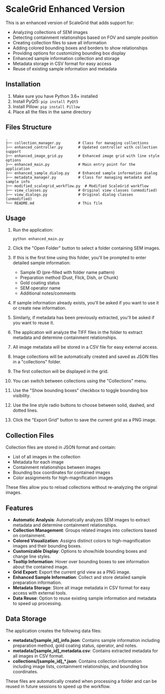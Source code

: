 # ScaleGrid Enhanced Version

This is an enhanced version of ScaleGrid that adds support for:
- Analyzing collections of SEM images 
- Detecting containment relationships based on FOV and sample position
- Creating collection files to save all information
- Adding colored bounding boxes and borders to show relationships
- Providing options for customizing bounding box display
- Enhanced sample information collection and storage
- Metadata storage in CSV format for easy access
- Reuse of existing sample information and metadata

## Installation

1. Make sure you have Python 3.6+ installed
2. Install PyQt5: `pip install PyQt5`
3. Install Pillow: `pip install Pillow`
4. Place all the files in the same directory

## Files Structure

```
.
├── collection_manager.py        # Class for managing collections
├── enhanced_controller.py       # Updated controller with collection support
├── enhanced_image_grid.py       # Enhanced image grid with line style options
├── enhanced_main.py             # Main entry point for the application
├── enhanced_sample_dialog.py    # Enhanced sample information dialog
├── metadata_manager.py          # Class for managing metadata and sample info
├── modified_scalegrid_workflow.py  # Modified ScaleGrid workflow
├── view_classes.py              # Original view classes (unmodified)
├── view_dialogs.py              # Original dialog classes (unmodified)
└── README.md                    # This file
```

## Usage

1. Run the application:
   ```
   python enhanced_main.py
   ```

2. Click the "Open Folder" button to select a folder containing SEM images.

3. If this is the first time using this folder, you'll be prompted to enter detailed sample information:
   - Sample ID (pre-filled with folder name pattern)
   - Preparation method (Dust, Flick, Dish, or Chunk)
   - Gold coating status
   - SEM operator name
   - Additional notes/comments

4. If sample information already exists, you'll be asked if you want to use it or create new information.

5. Similarly, if metadata has been previously extracted, you'll be asked if you want to reuse it.

6. The application will analyze the TIFF files in the folder to extract metadata and determine containment relationships.

7. All image metadata will be stored in a CSV file for easy external access.

8. Image collections will be automatically created and saved as JSON files in a "collections" folder.

9. The first collection will be displayed in the grid.

10. You can switch between collections using the "Collections" menu.

11. Use the "Show bounding boxes" checkbox to toggle bounding box visibility.

12. Use the line style radio buttons to choose between solid, dashed, and dotted lines.

13. Click the "Export Grid" button to save the current grid as a PNG image.

## Collection Files

Collection files are stored in JSON format and contain:
- List of all images in the collection
- Metadata for each image
- Containment relationships between images
- Bounding box coordinates for contained images
- Color assignments for high-magnification images

These files allow you to reload collections without re-analyzing the original images.

## Features

- **Automatic Analysis**: Automatically analyzes SEM images to extract metadata and determine containment relationships.
- **Collection Management**: Groups related images into collections based on containment.
- **Colored Visualization**: Assigns distinct colors to high-magnification images and their bounding boxes.
- **Customizable Display**: Options to show/hide bounding boxes and change line styles.
- **Tooltip Information**: Hover over bounding boxes to see information about the contained image.
- **Grid Export**: Export the current grid view as a PNG image.
- **Enhanced Sample Information**: Collect and store detailed sample preparation information.
- **Metadata Storage**: Store all image metadata in CSV format for easy access with external tools.
- **Data Reuse**: Option to reuse existing sample information and metadata to speed up processing.

## Data Storage

The application creates the following data files:

- **metadata/[sample_id]_info.json**: Contains sample information including preparation method, gold coating status, operator, and notes.
- **metadata/[sample_id]_metadata.csv**: Contains extracted metadata for all images in CSV format.
- **collections/[sample_id]_*.json**: Contains collection information including image lists, containment relationships, and bounding box coordinates.

These files are automatically created when processing a folder and can be reused in future sessions to speed up the workflow.
